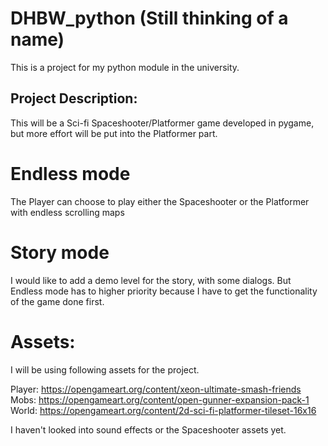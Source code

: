 # DHBW_python (Still thinking of a name)

This is a project for my python module in the university.

## Project Description:
This will be a Sci-fi Spaceshooter/Platformer game developed in pygame, but more effort will be put into the Platformer part.

# Endless mode
The Player can choose to play either the Spaceshooter or the Platformer with endless scrolling maps

# Story mode
I would like to add a demo level for the story, with some dialogs.
But Endless mode has to higher priority because I have to get the functionality of the game done first.

# Assets:
I will be using following assets for the project.

Player: https://opengameart.org/content/xeon-ultimate-smash-friends
Mobs: https://opengameart.org/content/open-gunner-expansion-pack-1
World: https://opengameart.org/content/2d-sci-fi-platformer-tileset-16x16

I haven't looked into sound effects or the Spaceshooter assets yet.


